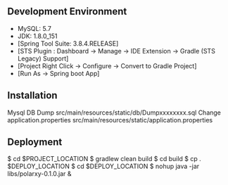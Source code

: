 ## Development Environment

- MySQL: 5.7
- JDK: 1.8.0_151
- [Spring Tool Suite: 3.8.4.RELEASE]
- [STS Plugin : Dashboard -> Manage -> IDE Extension -> Gradle (STS Legacy) Support]
- [Project Right Click -> Configure -> Convert to Gradle Project]
- [Run As -> Spring boot App]

## Installation

Mysql DB Dump
src/main/resources/static/db/Dumpxxxxxxxx.sql
Change application.properties
src/main/resources/static/application.properties

## Deployment

$ cd $PROJECT_LOCATION
$ gradlew clean build
$ cd build
$ cp . $DEPLOY_LOCATION
$ cd $DEPLOY_LOCATION
$ nohup java -jar libs/polarxy-0.1.0.jar &



